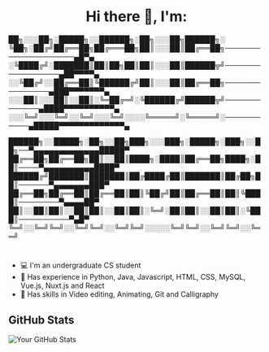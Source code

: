 <h1 align="center">
  <strong>Hi there 👋, I'm:</strong>
</h1>



██╗░░░██╗░█████╗░░██████╗░██╗░░░██╗██████╗░
╚██╗░██╔╝██╔══██╗██╔═══██╗██║░░░██║██╔══██╗────────────────────▄█▀▄
░╚████╔╝░███████║██║██╗██║██║░░░██║██████╦╝─────────────────▄██▀▀▀▀▄
░░╚██╔╝░░██╔══██║╚██████╔╝██║░░░██║██╔══██╗───────────────▄███▀▀▀▀▀▀▀▄            
░░░██║░░░██║░░██║░╚═██╔═╝░╚██████╔╝██████╦╝─────────────▄████▀▀▀▀▀▀▀▀▀▀▄
░░░╚═╝░░░╚═╝░░╚═╝░░░╚═╝░░░░╚═════╝░╚═════╝░───────────▄█████▀▀▀▀▀▀▀▀▀▀▀▀▀▄ 

██████╗░░█████╗░██╗░░██╗███╗░░░███╗░█████╗░███╗░░██╗──▀▄▄▄▄▄▄▄▄▄▄▄▄▄█████▀
██╔══██╗██╔══██╗██║░░██║████╗░████║██╔══██╗████╗░██║────▀▄▄▄▄▄▄▄▄▄▄████▀
██████╔╝███████║███████║██╔████╔██║███████║██╔██╗██║──────▀▄▄▄▄▄▄▄███▀
██╔══██╗██╔══██║██╔══██║██║╚██╔╝██║██╔══██║██║╚████║────────▀▄▄▄▄██▀
██║░░██║██║░░██║██║░░██║██║░╚═╝░██║██║░░██║██║░╚███║──────────▀▄█▀
╚═╝░░╚═╝╚═╝░░╚═╝╚═╝░░╚═╝╚═╝░░░░░╚═╝╚═╝░░╚═╝╚═╝░░╚══╝ 
# 
 - 💻 I'm an undergraduate CS student 
 - 📜 Has experience in Python, Java, Javascript, HTML, CSS, MySQL, Vue.js, Nuxt.js and React 
 - 🔨 Has skills in Video editing, Animating, Git and Calligraphy


## GitHub Stats
![Your GitHub Stats](https://github-readme-stats.vercel.app/api?username=YaqubRahman&show_icons=true&theme=dark)




